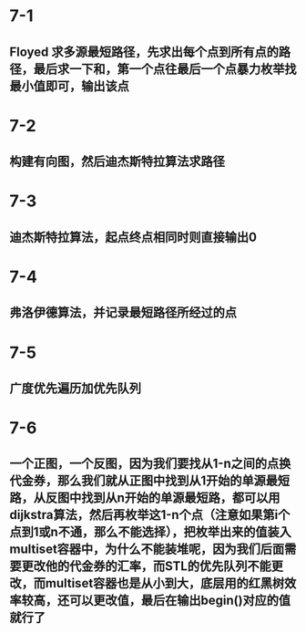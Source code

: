# 7-1
## Floyed 求多源最短路径，先求出每个点到所有点的路径，最后求一下和，第一个点往最后一个点暴力枚举找最小值即可，输出该点

# 7-2
## 构建有向图，然后迪杰斯特拉算法求路径

# 7-3
## 迪杰斯特拉算法，起点终点相同时则直接输出0

# 7-4
## 弗洛伊德算法，并记录最短路径所经过的点

# 7-5
## 广度优先遍历加优先队列

#  7-6
## 一个正图，一个反图，因为我们要找从1-n之间的点换代金券，那么我们就从正图中找到从1开始的单源最短路，从反图中找到从n开始的单源最短路，都可以用dijkstra算法，然后再枚举这1-n个点（注意如果第i个点到1或n不通，那么不能选择），把枚举出来的值装入multiset容器中，为什么不能装堆呢，因为我们后面需要更改他的代金券的汇率，而STL的优先队列不能更改，而multiset容器也是从小到大，底层用的红黑树效率较高，还可以更改值，最后在输出begin()对应的值就行了

